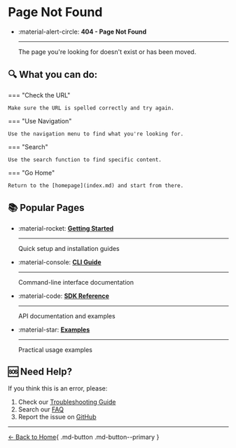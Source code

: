 # Page Not Found

<div class="grid cards" markdown>

- :material-alert-circle: **404 - Page Not Found**

  ***

  The page you're looking for doesn't exist or has been moved.

</div>

## 🔍 What you can do:

=== "Check the URL"

    Make sure the URL is spelled correctly and try again.

=== "Use Navigation"

    Use the navigation menu to find what you're looking for.

=== "Search"

    Use the search function to find specific content.

=== "Go Home"

    Return to the [homepage](index.md) and start from there.

## 📚 Popular Pages

<div class="grid cards" markdown>

- :material-rocket: **[Getting Started](getting-started/index.md)**

  ***

  Quick setup and installation guides

- :material-console: **[CLI Guide](cli/index.md)**

  ***

  Command-line interface documentation

- :material-code: **[SDK Reference](sdk/index.md)**

  ***

  API documentation and examples

- :material-star: **[Examples](examples/index.md)**

  ***

  Practical usage examples

</div>

## 🆘 Need Help?

If you think this is an error, please:

1. Check our [Troubleshooting Guide](reference/troubleshooting.md)
2. Search our [FAQ](reference/faq.md)
3. Report the issue on [GitHub](https://github.com/juspay/neurolink/issues)

---

[← Back to Home](index.md){ .md-button .md-button--primary }
